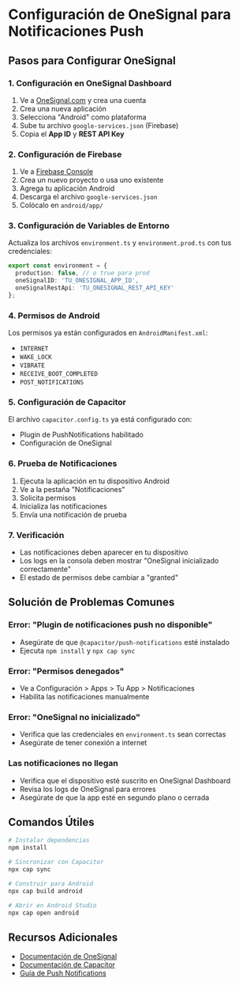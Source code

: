 # Configuración de OneSignal para Notificaciones Push

## Pasos para Configurar OneSignal

### 1. Configuración en OneSignal Dashboard

1. Ve a [OneSignal.com](https://onesignal.com) y crea una cuenta
2. Crea una nueva aplicación
3. Selecciona "Android" como plataforma
4. Sube tu archivo `google-services.json` (Firebase)
5. Copia el **App ID** y **REST API Key**

### 2. Configuración de Firebase

1. Ve a [Firebase Console](https://console.firebase.google.com)
2. Crea un nuevo proyecto o usa uno existente
3. Agrega tu aplicación Android
4. Descarga el archivo `google-services.json`
5. Colócalo en `android/app/`

### 3. Configuración de Variables de Entorno

Actualiza los archivos `environment.ts` y `environment.prod.ts` con tus credenciales:

```typescript
export const environment = {
  production: false, // o true para prod
  oneSignalID: 'TU_ONESIGNAL_APP_ID',
  oneSignalRestApi: 'TU_ONESIGNAL_REST_API_KEY'
};
```

### 4. Permisos de Android

Los permisos ya están configurados en `AndroidManifest.xml`:
- `INTERNET`
- `WAKE_LOCK`
- `VIBRATE`
- `RECEIVE_BOOT_COMPLETED`
- `POST_NOTIFICATIONS`

### 5. Configuración de Capacitor

El archivo `capacitor.config.ts` ya está configurado con:
- Plugin de PushNotifications habilitado
- Configuración de OneSignal

### 6. Prueba de Notificaciones

1. Ejecuta la aplicación en tu dispositivo Android
2. Ve a la pestaña "Notificaciones"
3. Solicita permisos
4. Inicializa las notificaciones
5. Envía una notificación de prueba

### 7. Verificación

- Las notificaciones deben aparecer en tu dispositivo
- Los logs en la consola deben mostrar "OneSignal inicializado correctamente"
- El estado de permisos debe cambiar a "granted"

## Solución de Problemas Comunes

### Error: "Plugin de notificaciones push no disponible"
- Asegúrate de que `@capacitor/push-notifications` esté instalado
- Ejecuta `npm install` y `npx cap sync`

### Error: "Permisos denegados"
- Ve a Configuración > Apps > Tu App > Notificaciones
- Habilita las notificaciones manualmente

### Error: "OneSignal no inicializado"
- Verifica que las credenciales en `environment.ts` sean correctas
- Asegúrate de tener conexión a internet

### Las notificaciones no llegan
- Verifica que el dispositivo esté suscrito en OneSignal Dashboard
- Revisa los logs de OneSignal para errores
- Asegúrate de que la app esté en segundo plano o cerrada

## Comandos Útiles

```bash
# Instalar dependencias
npm install

# Sincronizar con Capacitor
npx cap sync

# Construir para Android
npx cap build android

# Abrir en Android Studio
npx cap open android
```

## Recursos Adicionales

- [Documentación de OneSignal](https://documentation.onesignal.com/)
- [Documentación de Capacitor](https://capacitorjs.com/docs)
- [Guía de Push Notifications](https://capacitorjs.com/docs/apis/push-notifications)
